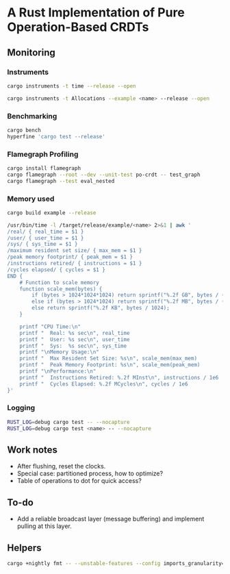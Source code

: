 # A Rust Implementation of Pure Operation-Based CRDTs

## Monitoring

### Instruments

```sh
cargo instruments -t time --release --open

cargo instruments -t Allocations --example <name> --release --open
```

### Benchmarking

```sh
cargo bench
hyperfine 'cargo test --release'
```

### Flamegraph Profiling

```sh
cargo install flamegraph
cargo flamegraph --root --dev --unit-test po-crdt -- test_graph
cargo flamegraph --test eval_nested
```

### Memory used

```sh
cargo build example --release

/usr/bin/time -l /target/release/example/<name> 2>&1 | awk '
/real/ { real_time = $1 }
/user/ { user_time = $1 }
/sys/ { sys_time = $1 }
/maximum resident set size/ { max_mem = $1 }
/peak memory footprint/ { peak_mem = $1 }
/instructions retired/ { instructions = $1 }
/cycles elapsed/ { cycles = $1 }
END {
    # Function to scale memory
    function scale_mem(bytes) {
        if (bytes > 1024*1024*1024) return sprintf("%.2f GB", bytes / (1024*1024*1024));
        else if (bytes > 1024*1024) return sprintf("%.2f MB", bytes / (1024*1024));
        else return sprintf("%.2f KB", bytes / 1024);
    }

    printf "CPU Time:\n"
    printf "  Real: %s sec\n", real_time
    printf "  User: %s sec\n", user_time
    printf "  Sys:  %s sec\n", sys_time
    printf "\nMemory Usage:\n"
    printf "  Max Resident Set Size: %s\n", scale_mem(max_mem)
    printf "  Peak Memory Footprint: %s\n", scale_mem(peak_mem)
    printf "\nPerformance:\n"
    printf "  Instructions Retired: %.2f MInst\n", instructions / 1e6
    printf "  Cycles Elapsed: %.2f MCycles\n", cycles / 1e6
}'
```

### Logging

```sh
RUST_LOG=debug cargo test -- --nocapture
RUST_LOG=debug cargo test <name> -- --nocapture
```

## Work notes

- After flushing, reset the clocks.
- Special case: partitioned process, how to optimize?
- Table of operations to dot for quick access?

## To-do

- Add a reliable broadcast layer (message buffering) and implement pulling at
  this layer.

## Helpers

```sh
cargo +nightly fmt -- --unstable-features --config imports_granularity=Crate,group_imports=StdExternalCrate
```

